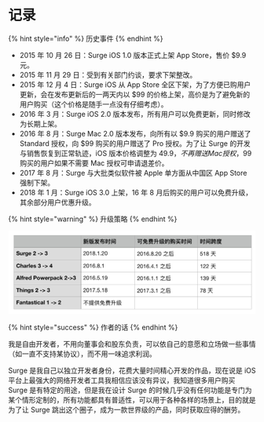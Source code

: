 # 记录

{% hint style="info" %}
历史事件
{% endhint %}

* 2015 年 10 月 26 日：Surge iOS 1.0 版本正式上架 App Store，售价 $9.9 元。
* 2015 年 11 月 29 日：受到有关部门约谈，要求下架整改。
* 2015 年 12 月 4 日：Surge iOS 从 App Store 全区下架，为了方便已购用户更新，会在发布更新后的一两天内以 $99 的价格上架，高价是为了避免新的用户购买（这个价格是随手一点没有仔细考虑）。
* 2016 年 3 月：Surge iOS 2.0 版本发布，所有用户可以免费更新，同时修改为长期上架。
* 2016 年 8 月：Surge Mac 2.0 版本发布，向所有以 $9.9 购买的用户赠送了 Standard 授权，向 $99 购买的用户赠送了 Pro 授权。为了让 Surge 的开发与销售恢复到正常轨迹，iOS 版本价格调整为 $49.9，不再赠送 Mac 授权，$99 购买的用户如果不需要 Mac 授权可申请退差价。
* 2017 年 8 月：Surge 与大批类似软件被 Apple 单方面从中国区 App Store 强制下架。
* 2018 年 1 月：Surge iOS 3.0 上架，16 年 8 月后购买的用户可以免费升级，其余部分用户优惠升级。

{% hint style="warning" %}
升级策略
{% endhint %}

![](../../../.gitbook/assets/image%20%2814%29.png)

{% hint style="success" %}
作者的话
{% endhint %}

我是自由开发者，不用向董事会和股东负责，可以依自己的意愿和立场做一些事情（如一直不支持某协议），而不用一味追求利润。

Surge 是我自己以独立开发者身份，花费大量时间精心开发的作品，现在说是 iOS 平台上最强大的网络开发者工具我相信应该没有异议，我知道很多用户购买 Surge 是有特定的用途，但是我在设计 Surge 的时候几乎没有任何功能是专门为某个情形定制的，所有功能都具有普适性，可以用于各种各样的场景上，目的就是为了让 Surge 跳出这个圈子，成为一款世界级的产品，同时获取应得的酬劳。

